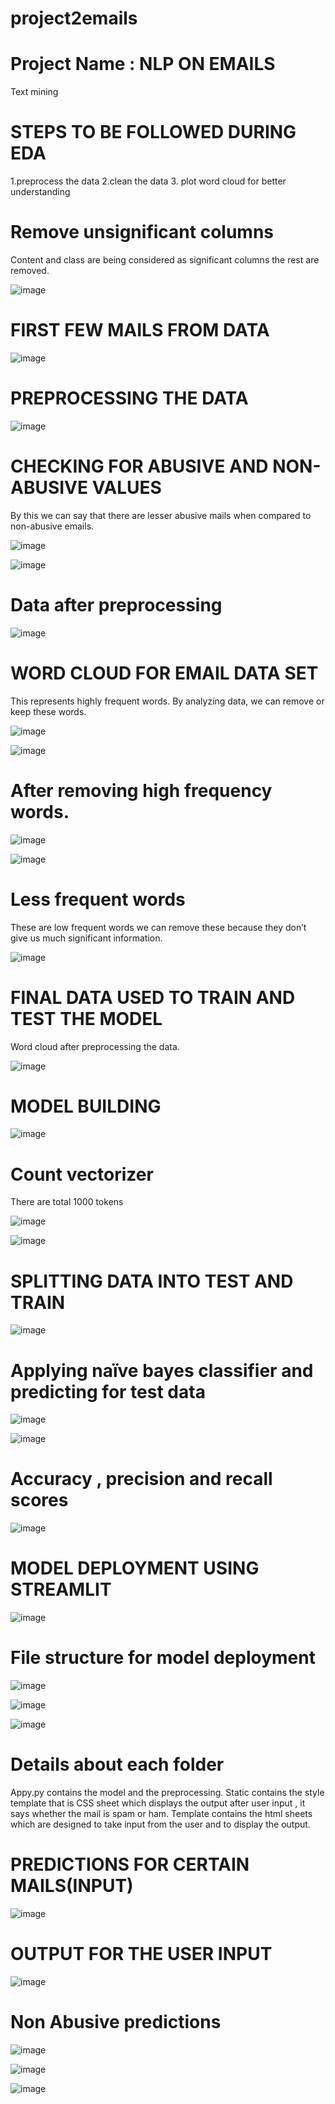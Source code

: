 # project2emails

# Project Name : NLP ON EMAILS

Text mining

# STEPS TO BE FOLLOWED DURING EDA

1.preprocess the data
2.clean the data
3. plot word cloud for better understanding 

# Remove unsignificant columns

Content and class are being considered as significant columns the rest are removed.

![image](https://user-images.githubusercontent.com/71720761/113475568-21519f00-9494-11eb-9783-63084e484652.png)

# FIRST FEW MAILS FROM DATA

![image](https://user-images.githubusercontent.com/71720761/113475578-30d0e800-9494-11eb-98fb-32d432932ae6.png)

# PREPROCESSING THE DATA

![image](https://user-images.githubusercontent.com/71720761/113475594-49410280-9494-11eb-9f3c-f208c0b041b5.png)

# CHECKING FOR ABUSIVE AND NON-ABUSIVE VALUES

By this we can say that there are lesser abusive mails when compared to non-abusive emails.

![image](https://user-images.githubusercontent.com/71720761/113475611-5eb62c80-9494-11eb-822f-f4925ffd9445.png)

![image](https://user-images.githubusercontent.com/71720761/113475612-62e24a00-9494-11eb-8674-53adee81522a.png)

# Data after preprocessing 

![image](https://user-images.githubusercontent.com/71720761/113475617-742b5680-9494-11eb-8793-03626edee121.png)

# WORD CLOUD FOR EMAIL DATA SET

This represents highly frequent words.
By analyzing data, we can remove or keep these words. 

![image](https://user-images.githubusercontent.com/71720761/113475640-8e653480-9494-11eb-978d-4a41484970ff.png)

![image](https://user-images.githubusercontent.com/71720761/113475643-92915200-9494-11eb-8a4e-3bd366fb0fb0.png)

# After removing high frequency words.

![image](https://user-images.githubusercontent.com/71720761/113475657-a472f500-9494-11eb-9f9a-35d3b837ab6a.png)

![image](https://user-images.githubusercontent.com/71720761/113475659-a76de580-9494-11eb-957c-9ef622bce8a4.png)

# Less frequent words

These are low frequent words we can remove these because they don’t give us much significant information.

![image](https://user-images.githubusercontent.com/71720761/113475680-beacd300-9494-11eb-8136-ff3261844240.png)

# FINAL DATA USED TO TRAIN AND TEST THE MODEL

Word cloud after preprocessing the data.

![image](https://user-images.githubusercontent.com/71720761/113475695-d3896680-9494-11eb-9da2-99e93eaf3339.png)

# MODEL BUILDING

![image](https://user-images.githubusercontent.com/71720761/113475709-e4d27300-9494-11eb-86ce-e61e31b0ea85.png)

# Count vectorizer

There are total 1000 tokens

![image](https://user-images.githubusercontent.com/71720761/113475728-fddb2400-9494-11eb-94b2-32b7f299179a.png)

![image](https://user-images.githubusercontent.com/71720761/113475733-016eab00-9495-11eb-9faf-5fa8d268a099.png)

# SPLITTING DATA INTO TEST AND TRAIN

![image](https://user-images.githubusercontent.com/71720761/113475748-13e8e480-9495-11eb-8306-b49029328843.png)

# Applying naïve bayes classifier and predicting for test data

![image](https://user-images.githubusercontent.com/71720761/113475760-206d3d00-9495-11eb-9135-f0ccd7887620.png)

![image](https://user-images.githubusercontent.com/71720761/113475764-2531f100-9495-11eb-8f21-24e93172b569.png)

# Accuracy , precision and recall scores

![image](https://user-images.githubusercontent.com/71720761/113475778-33800d00-9495-11eb-843b-3c514a580b15.png)

# MODEL DEPLOYMENT USING STREAMLIT

![image](https://user-images.githubusercontent.com/71720761/113475836-4f83ae80-9495-11eb-9d6f-d29609399663.png)

# File structure for model deployment

![image](https://user-images.githubusercontent.com/71720761/113475860-60342480-9495-11eb-9de5-66788a7e246c.png)

![image](https://user-images.githubusercontent.com/71720761/113475862-63c7ab80-9495-11eb-8aa7-47404feb3271.png)

![image](https://user-images.githubusercontent.com/71720761/113475865-66c29c00-9495-11eb-9b86-cba76774cde6.png)

# Details about each folder

Appy.py contains the model and the preprocessing.
Static contains the style template that is CSS sheet which displays the output after user input , it says whether the mail is spam or ham.
Template contains the html sheets  which are designed to take input from the user and to display the output.

# PREDICTIONS FOR CERTAIN MAILS(INPUT)

![image](https://user-images.githubusercontent.com/71720761/113475891-88238800-9495-11eb-8cd4-145a1ab9c7a7.png)

# OUTPUT FOR THE USER INPUT

![image](https://user-images.githubusercontent.com/71720761/113475901-94a7e080-9495-11eb-91b9-bc4f4ad10e97.png)

# Non Abusive predictions

![image](https://user-images.githubusercontent.com/71720761/113475912-a6898380-9495-11eb-8ace-88ebf42b615d.png)

![image](https://user-images.githubusercontent.com/71720761/113475915-a9847400-9495-11eb-8e78-631f3632fd98.png)



![image](https://user-images.githubusercontent.com/71720761/113475925-c325bb80-9495-11eb-93ca-4e4f599c5996.png)

